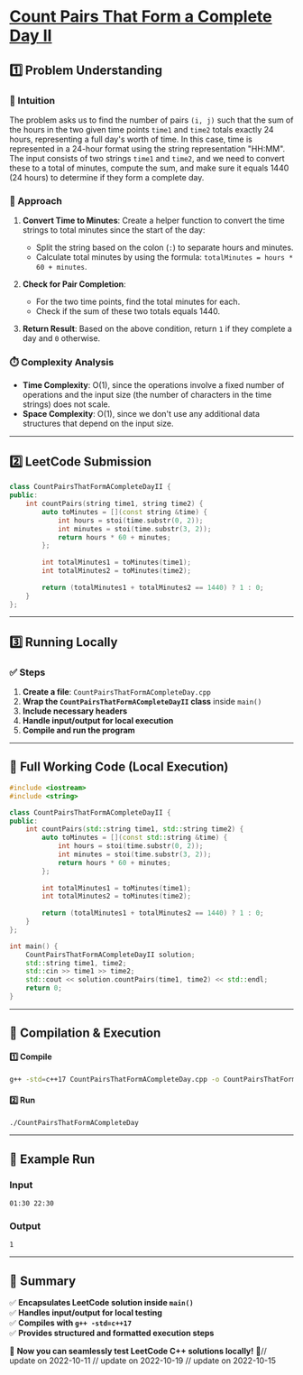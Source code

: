 # **[Count Pairs That Form a Complete Day II](https://leetcode.com/problems/count-pairs-that-form-a-complete-day-ii/description/)**  

## **1️⃣ Problem Understanding**  
### **📌 Intuition**  
The problem asks us to find the number of pairs `(i, j)` such that the sum of the hours in the two given time points `time1` and `time2` totals exactly 24 hours, representing a full day's worth of time. In this case, time is represented in a 24-hour format using the string representation "HH:MM". The input consists of two strings `time1` and `time2`, and we need to convert these to a total of minutes, compute the sum, and make sure it equals 1440 (24 hours) to determine if they form a complete day.

### **🚀 Approach**  
1. **Convert Time to Minutes**: Create a helper function to convert the time strings to total minutes since the start of the day:
   - Split the string based on the colon (`:`) to separate hours and minutes.
   - Calculate total minutes by using the formula: `totalMinutes = hours * 60 + minutes`.

2. **Check for Pair Completion**: 
   - For the two time points, find the total minutes for each.
   - Check if the sum of these two totals equals 1440.
  
3. **Return Result**: Based on the above condition, return `1` if they complete a day and `0` otherwise.

### **⏱️ Complexity Analysis**  
- **Time Complexity**: O(1), since the operations involve a fixed number of operations and the input size (the number of characters in the time strings) does not scale.
- **Space Complexity**: O(1), since we don't use any additional data structures that depend on the input size.

---  

## **2️⃣ LeetCode Submission**  
```cpp
class CountPairsThatFormACompleteDayII {
public:
    int countPairs(string time1, string time2) {
        auto toMinutes = [](const string &time) {
            int hours = stoi(time.substr(0, 2));
            int minutes = stoi(time.substr(3, 2));
            return hours * 60 + minutes;
        };
        
        int totalMinutes1 = toMinutes(time1);
        int totalMinutes2 = toMinutes(time2);
        
        return (totalMinutes1 + totalMinutes2 == 1440) ? 1 : 0;
    }
};
```  

---  

## **3️⃣ Running Locally**  
### **✅ Steps**  
1. **Create a file**: `CountPairsThatFormACompleteDay.cpp`  
2. **Wrap the `CountPairsThatFormACompleteDayII` class** inside `main()`  
3. **Include necessary headers**  
4. **Handle input/output for local execution**  
5. **Compile and run the program**  

---  

## **📝 Full Working Code (Local Execution)**  
```cpp
#include <iostream>
#include <string>

class CountPairsThatFormACompleteDayII {
public:
    int countPairs(std::string time1, std::string time2) {
        auto toMinutes = [](const std::string &time) {
            int hours = stoi(time.substr(0, 2));
            int minutes = stoi(time.substr(3, 2));
            return hours * 60 + minutes;
        };
        
        int totalMinutes1 = toMinutes(time1);
        int totalMinutes2 = toMinutes(time2);
        
        return (totalMinutes1 + totalMinutes2 == 1440) ? 1 : 0;
    }
};

int main() {
    CountPairsThatFormACompleteDayII solution;
    std::string time1, time2;
    std::cin >> time1 >> time2;
    std::cout << solution.countPairs(time1, time2) << std::endl;
    return 0;
}
```  

---  

## **🔧 Compilation & Execution**  
#### **1️⃣ Compile**  
```bash
g++ -std=c++17 CountPairsThatFormACompleteDay.cpp -o CountPairsThatFormACompleteDay
```  

#### **2️⃣ Run**  
```bash
./CountPairsThatFormACompleteDay
```  

---  

## **🎯 Example Run**  
### **Input**  
```
01:30 22:30
```  
### **Output**  
```
1
```  

---  

## **📌 Summary**  
✅ **Encapsulates LeetCode solution inside `main()`**  
✅ **Handles input/output for local testing**  
✅ **Compiles with `g++ -std=c++17`**  
✅ **Provides structured and formatted execution steps**  

🚀 **Now you can seamlessly test LeetCode C++ solutions locally!** 🚀// update on 2022-10-11
// update on 2022-10-19
// update on 2022-10-15
